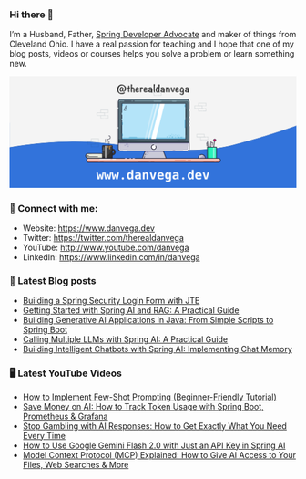 ### Hi there 👋

I’m a Husband, Father, [Spring Developer Advocate](https://tanzu.vmware.com/developer/advocates/) and maker of things from Cleveland Ohio. I have a real passion for teaching and I hope that one of my blog posts, videos or courses helps you solve a problem or learn something new.

![Profile Header](./github_profile_header.png)

### 🤝 Connect with me:

- Website: https://www.danvega.dev
- Twitter: https://twitter.com/therealdanvega
- YouTube: http://www.youtube.com/danvega
- LinkedIn: https://www.linkedin.com/in/danvega

### 📝 Latest Blog posts

<!-- BLOG-POST-LIST:START -->
- [Building a Spring Security Login Form with JTE](https://www.danvega.dev/blog/spring-boot-oauth-demo)
- [Getting Started with Spring AI and RAG: A Practical Guide](https://www.danvega.dev/blog/getting-started-with-spring-ai-rag)
- [Building Generative AI Applications in Java: From Simple Scripts to Spring Boot](https://www.danvega.dev/blog/ai-java-developers)
- [Calling Multiple LLMs with Spring AI: A Practical Guide](https://www.danvega.dev/blog/spring-ai-multiple-llms)
- [Building Intelligent Chatbots with Spring AI: Implementing Chat Memory](https://www.danvega.dev/blog/spring-ai-chat-memory)<!-- BLOG-POST-LIST:END -->

### 🖥 Latest YouTube Videos

<!-- YOUTUBE:START -->
- [How to Implement Few-Shot Prompting &lpar;Beginner-Friendly Tutorial&rpar;](https://www.youtube.com/watch?v=QZyYFyx_4RY)
- [Save Money on AI: How to Track Token Usage with Spring Boot, Prometheus &amp; Grafana](https://www.youtube.com/watch?v=pBVKkcBhw6I)
- [Stop Gambling with AI Responses: How to Get Exactly What You Need Every Time](https://www.youtube.com/watch?v=8buYgH3T8XA)
- [How to Use Google Gemini Flash 2.0 with Just an API Key in Spring AI](https://www.youtube.com/watch?v=5zhNfPH-jps)
- [Model Context Protocol &lpar;MCP&rpar; Explained: How to Give AI Access to Your Files, Web Searches &amp; More](https://www.youtube.com/watch?v=nNLshWCoe0o)
<!-- YOUTUBE:END -->
